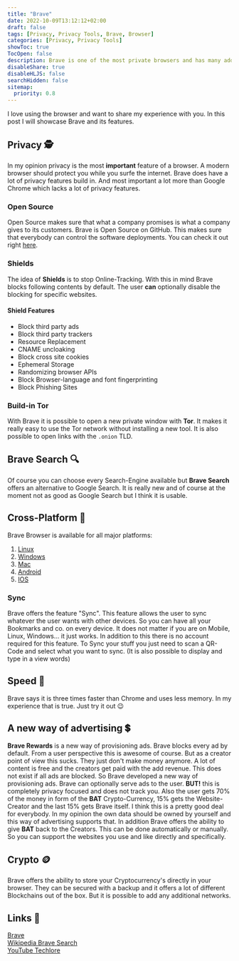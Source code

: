 ```yaml
---
title: "Brave"
date: 2022-10-09T13:12:12+02:00
draft: false
tags: [Privacy, Privacy Tools, Brave, Browser]
categories: [Privacy, Privacy Tools]
showToc: true
TocOpen: false
description: Brave is one of the most private browsers and has many additional features. It is also called Brave-Browser.
disableShare: true
disableHLJS: false
searchHidden: false
sitemap:
  priority: 0.8
---
```



I love using the browser and want to share my experience with you. In this post I will showcase Brave and its features.

## Privacy 🕵️

In my opinion privacy is the most **important** feature of a browser. A modern browser should protect you while you surfe 
the internet. Brave does have a lot of privacy features build in. And most important a lot more than Google Chrome which 
lacks a lot of privacy features.

### Open Source

Open Source makes sure that what a company promises is what a company gives to its customers. Brave is Open Source on 
GitHub. This makes sure that everybody can control the software deployments. You can check it out right 
[here](https://github.com/brave/).

### Shields

The idea of **Shields** is to stop Online-Tracking. With this in mind Brave blocks following contents by default. The 
user **can** optionally disable the blocking for specific websites.
  
#### Shield Features

- Block third party ads
- Block third party trackers
- Resource Replacement
- CNAME uncloaking
- Block cross site cookies
- Ephemeral Storage
- Randomizing browser APIs
- Block Browser-language and font fingerprinting
- Block Phishing Sites

### Build-in Tor

With Brave it is possible to open a new private window with **Tor**. It makes it really easy to use the Tor network 
without installing a new tool. It is also possible to open links with the `.onion` TLD.

## Brave Search 🔍

Of course you can choose every Search-Engine available but **Brave Search** offers an alternative to Google Search. It 
is really new and of course at the moment not as good as Google Search but I think it is usable.

## Cross-Platform 📲

Brave Browser is available for all major platforms:
  
1. [Linux](https://brave.com/download/)
2. [Windows](https://brave.com/download/)
3. [Mac](https://brave.com/download/)
4. [Android](https://play.google.com/store/apps/details?id=com.brave.browser)
5. [IOS](https://apps.apple.com/us/app/brave-private-web-browser-vpn/id1052879175)

### Sync

Brave offers the feature "Sync". This feature allows the user to sync whatever the user wants with other devices. So you 
can have all your Bookmarks and co. on every device. It does not matter if you are on Mobile, Linux, Windows... it just 
works. In addition to this there is no account required for this feature. To Sync your stuff you just need to scan a 
QR-Code and select what you want to sync. (It is also possible to display and type in a view words)

## Speed 🥇

Brave says it is three times faster than Chrome and uses less memory. In my experience that is true. Just try it out 😉

## A new way of advertising 💲

**Brave Rewards** is a new way of provisioning ads. Brave blocks every ad by default. From a user perspective this is 
awesome of course. But as a creator point of view this sucks. They just don't make money anymore. A lot of content is 
free and the creators get paid with the add revenue. This does not exist if all ads are blocked. So Brave developed a 
new way of provisioning ads. Brave can optionally serve ads to the user. **BUT!** this is completely privacy focused and 
does not track you. Also the user gets 70% of the money in form of the **BAT** Crypto-Currency, 15% gets the Website-Creator 
and the last 15% gets Brave itself. I think this is a pretty good deal for everybody. In my opinion the own data should 
be owned by yourself and this way of advertising supports that. In addition Brave offers the ability to give **BAT** back 
to the Creators. This can be done automatically or manually. So you can support the websites you use and like directly 
and specifically.

## Crypto 🪙

Brave offers the ability to store your Cryptocurrency's directly in your browser. They can be secured with a backup and 
it offers a lot of different Blockchains out of the box. But it is possible to add any additional networks.

## Links 🔗

[Brave](https://brave.com/)  
[Wikipedia Brave Search](https://en.wikipedia.org/wiki/Brave_Search)  
[YouTube Techlore](https://youtu.be/VHwIyR6ca4o)  

